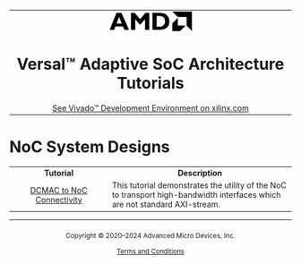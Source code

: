 <table class="sphinxhide" width="100%">
 <tr width="100%">
    <td align="center"><img src="https://github.com/Xilinx/Image-Collateral/blob/main/xilinx-logo.png?raw=true" width="30%"/><h1>Versal™ Adaptive SoC Architecture Tutorials</h1>
    <a href="https://www.xilinx.com/products/design-tools/vivado.html">See Vivado™ Development Environment on xilinx.com</a>
    </td>
 </tr>
</table>


# NoC System Designs


<table style="width:100%">
  <tr>
    <td width="35%" align="center"><b>Tutorial</b></td>
    <td width="65%" align="center"><b>Description</b></td>
  </tr>
  <tr>
    <td align="center">
      <a href="./DCMAC_NoC/">DCMAC to NoC Connectivity</a>
    </td>
    <td>This tutorial demonstrates the utility of the NoC to transport high-bandwidth interfaces which are not standard AXI-stream.</td>
  </tr>
</table>


<hr class="sphinxhide"></hr>

<p class="sphinxhide" align="center"><sub>Copyright © 2020–2024 Advanced Micro Devices, Inc.</sub></p>

<p class="sphinxhide" align="center"><sup><a href="https://www.amd.com/en/corporate/copyright">Terms and Conditions</a></sup></p>
